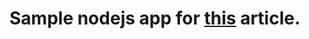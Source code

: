 # Sample nodejs app for [this](https://aps08.medium.com/deploy-a-nodejs-app-on-ec2-8ee1d4d51dbc) article.

